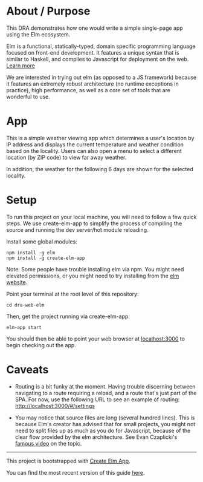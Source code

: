 # About / Purpose

This DRA demonstrates how one would write a simple single-page app using the Elm ecosystem.

Elm is a functional, statically-typed, domain specific programming language focused on front-end development. It features a unique syntax that is similar to Haskell, and compiles to Javascript for deployment on the web. [Learn more](https://elm-lang.org/)

We are interested in trying out elm (as opposed to a JS framework) because it features an extremely robust architecture (no runtime exceptions in practice), high performance, as well as a core set of tools that are wonderful to use.

# App

This is a simple weather viewing app which determines a user's location by IP address and displays the current temperature and weather condition based on the locality. Users can also open a menu to select a different location (by ZIP code) to view far away weather.

In addition, the weather for the following 6 days are shown for the selected locality.


# Setup

To run this project on your local machine, you will need to follow a few quick steps. We use create-elm-app to simplify the process of compiling the source and running the dev server/hot module reloading.

Install some global modules:

```
npm install -g elm
npm install -g create-elm-app
```

Note: Some people have trouble installing elm via npm. You might need elevated permissions, or you might need to try installing from the [elm website](https://guide.elm-lang.org/install.html).

Point your terminal at the root level of this repository:

```
cd dra-web-elm
```

Then, get the project running via create-elm-app:

```
elm-app start
```

You should then be able to point your web browser at [localhost:3000](http://localhost:3000) to begin checking out the app.

# Caveats

+ Routing is a bit funky at the moment. Having trouble discerning between navigating to a route requiring a reload, and a route that's just part of the SPA. For now, use the following URL to see an example of routing: [http://localhost:3000/#/settings](http://localhost:3000/#/settings) 

+ You may notice that source files are long (several hundred lines). This is because Elm's creator has advised that for small projects, you might not need to split files up as much as you do for Javascript, because of the clear flow provided by the elm architecture. See Evan Czaplicki's [famous video](https://www.youtube.com/watch?v=XpDsk374LDE) on the topic.

---

This project is bootstrapped with [Create Elm App](https://github.com/halfzebra/create-elm-app).

You can find the most recent version of this guide [here](https://github.com/halfzebra/create-elm-app/blob/master/template/README.md).

